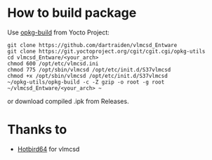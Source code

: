 # How to build package
Use [opkg-build](https://git.yoctoproject.org/cgit/cgit.cgi/opkg-utils) from Yocto Project:

```
git clone https://github.com/dartraiden/vlmcsd_Entware
git clone https://git.yoctoproject.org/cgit/cgit.cgi/opkg-utils
cd vlmcsd_Entware/<your_arch>
chmod 600 /opt/etc/vlmcsd.ini
chmod 775 /opt/sbin/vlmcsd /opt/etc/init.d/S37vlmcsd
chmod +x /opt/sbin/vlmcsd /opt/etc/init.d/S37vlmcsd
~/opkg-utils/opkg-build -c -Z gzip -o root -g root ~/vlmcsd_Entware/<your_arch> ~
```

or download compiled .ipk from Releases.

# Thanks to
- [Hotbird64](https://forums.mydigitallife.net/members/hotbird64.333466/) for vlmcsd
